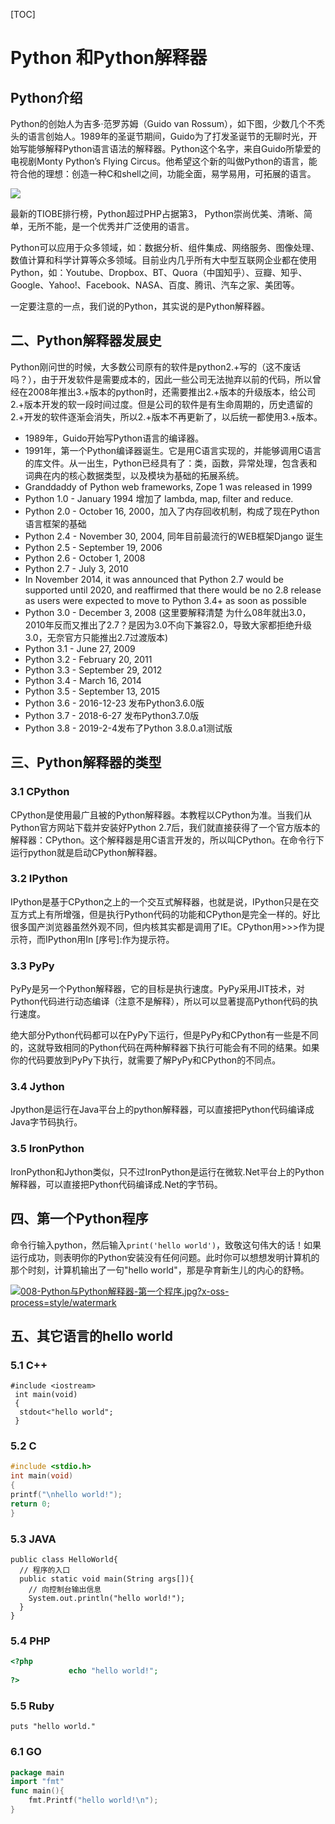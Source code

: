 [TOC]

# Python 和Python解释器

## Python介绍

Python的创始人为吉多·范罗苏姆（Guido van Rossum），如下图，少数几个不秃头的语言创始人。1989年的圣诞节期间，Guido为了打发圣诞节的无聊时光，开始写能够解释Python语言语法的解释器。Python这个名字，来自Guido所挚爱的电视剧Monty Python’s Flying Circus。他希望这个新的叫做Python的语言，能符合他的理想：创造一种C和shell之间，功能全面，易学易用，可拓展的语言。

![](https://img2018.cnblogs.com/blog/1739658/201907/1739658-20190726164734936-1007699507.jpg)



最新的TIOBE排行榜，Python超过PHP占据第3， Python崇尚优美、清晰、简单，无所不能，是一个优秀并广泛使用的语言。

Python可以应用于众多领域，如：数据分析、组件集成、网络服务、图像处理、数值计算和科学计算等众多领域。目前业内几乎所有大中型互联网企业都在使用Python，如：Youtube、Dropbox、BT、Quora（中国知乎）、豆瓣、知乎、Google、Yahoo!、Facebook、NASA、百度、腾讯、汽车之家、美团等。

一定要注意的一点，我们说的Python，其实说的是Python解释器。

## 二、Python解释器发展史



Python刚问世的时候，大多数公司原有的软件是python2.+写的（这不废话吗？），由于开发软件是需要成本的，因此一些公司无法抛弃以前的代码，所以曾经在2008年推出3.+版本的python时，还需要推出2.+版本的升级版本，给公司2.+版本开发的软一段时间过度。但是公司的软件是有生命周期的，历史遗留的2.+开发的软件逐渐会消失，所以2.+版本不再更新了，以后统一都使用3.+版本。

- 1989年，Guido开始写Python语言的编译器。
- 1991年，第一个Python编译器诞生。它是用C语言实现的，并能够调用C语言的库文件。从一出生，Python已经具有了：类，函数，异常处理，包含表和词典在内的核心数据类型，以及模块为基础的拓展系统。
- Granddaddy of Python web frameworks, Zope 1 was released in 1999
- Python 1.0 - January 1994 增加了 lambda, map, filter and reduce.
- Python 2.0 - October 16, 2000，加入了内存回收机制，构成了现在Python语言框架的基础
- Python 2.4 - November 30, 2004, 同年目前最流行的WEB框架Django 诞生
- Python 2.5 - September 19, 2006
- Python 2.6 - October 1, 2008
- Python 2.7 - July 3, 2010
- In November 2014, it was announced that Python 2.7 would be supported until 2020, and reaffirmed that there would be no 2.8 release as users were expected to move to Python 3.4+ as soon as possible
- Python 3.0 - December 3, 2008 (这里要解释清楚 为什么08年就出3.0，2010年反而又推出了2.7？是因为3.0不向下兼容2.0，导致大家都拒绝升级3.0，无奈官方只能推出2.7过渡版本)
- Python 3.1 - June 27, 2009
- Python 3.2 - February 20, 2011
- Python 3.3 - September 29, 2012
- Python 3.4 - March 16, 2014
- Python 3.5 - September 13, 2015
- Python 3.6 - 2016-12-23 发布Python3.6.0版
- Python 3.7 - 2018-6-27 发布Python3.7.0版
- Python 3.8 - 2019-2-4发布了Python 3.8.0.a1测试版

## 三、Python解释器的类型
### 3.1 CPython

CPython是使用最广且被的Python解释器。本教程以CPython为准。当我们从Python官方网站下载并安装好Python 2.7后，我们就直接获得了一个官方版本的解释器：CPython。这个解释器是用C语言开发的，所以叫CPython。在命令行下运行python就是启动CPython解释器。

### 3.2 IPython

IPython是基于CPython之上的一个交互式解释器，也就是说，IPython只是在交互方式上有所增强，但是执行Python代码的功能和CPython是完全一样的。好比很多国产浏览器虽然外观不同，但内核其实都是调用了IE。CPython用>>>作为提示符，而IPython用In [序号]:作为提示符。

### 3.3 PyPy

PyPy是另一个Python解释器，它的目标是执行速度。PyPy采用JIT技术，对Python代码进行动态编译（注意不是解释），所以可以显著提高Python代码的执行速度。

绝大部分Python代码都可以在PyPy下运行，但是PyPy和CPython有一些是不同的，这就导致相同的Python代码在两种解释器下执行可能会有不同的结果。如果你的代码要放到PyPy下执行，就需要了解PyPy和CPython的不同点。

### 3.4 Jython

Jpython是运行在Java平台上的python解释器，可以直接把Python代码编译成Java字节码执行。

### 3.5 IronPython

IronPython和Jython类似，只不过IronPython是运行在微软.Net平台上的Python解释器，可以直接把Python代码编译成.Net的字节码。

## 四、第一个Python程序

命令行输入python，然后输入`print('hello world')`，致敬这句伟大的话！如果运行成功，则表明你的Python安装没有任何问题。此时你可以想想发明计算机的那个时刻，计算机输出了一句"hello world"，那是孕育新生儿的内心的舒畅。

[![008-Python与Python解释器-第一个程序.jpg?x-oss-process=style/watermark](http://www.chenyoude.com/Python%E4%BB%8E%E5%85%A5%E9%97%A8%E5%88%B0%E6%94%BE%E5%BC%83/008-Python%E4%B8%8EPython%E8%A7%A3%E9%87%8A%E5%99%A8-%E7%AC%AC%E4%B8%80%E4%B8%AA%E7%A8%8B%E5%BA%8F.jpg?x-oss-process=style/watermark)](http://www.chenyoude.com/Python从入门到放弃/008-Python与Python解释器-第一个程序.jpg?x-oss-process=style/watermark)

## 五、其它语言的hello world
### 5.1 C++

```
#include <iostream>
 int main(void)
 {
  stdout<"hello world";
 }
```

### 5.2 C



```c
#include <stdio.h>
int main(void)
{
printf("\nhello world!");
return 0;
}
```



### 5.3 JAVA

```
public class HelloWorld{
  // 程序的入口
  public static void main(String args[]){
    // 向控制台输出信息
    System.out.println("hello world!");
  }
}
```

### 5.4 PHP

```php
<?php  
             echo "hello world!";  
?>
```



###  5.5 Ruby



```
puts "hello world."
```

### 6.1 GO

```go
package main
import "fmt"
func main(){
    fmt.Printf("hello world!\n");
}
```





